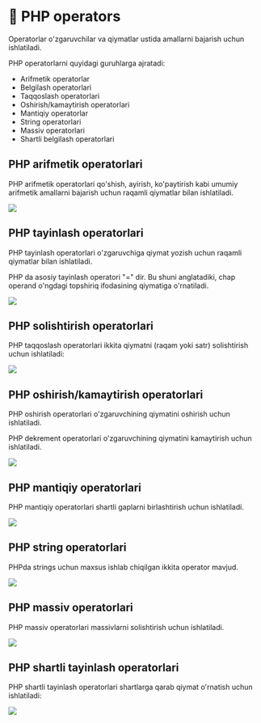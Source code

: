# 📔 PHP operators

Operatorlar o'zgaruvchilar va qiymatlar ustida amallarni bajarish uchun ishlatiladi.

PHP operatorlarni quyidagi guruhlarga ajratadi:

- Arifmetik operatorlar
- Belgilash operatorlari
- Taqqoslash operatorlari
- Oshirish/kamaytirish operatorlari
- Mantiqiy operatorlar
- String operatorlari
- Massiv operatorlari
- Shartli belgilash operatorlari

## PHP arifmetik operatorlari

PHP arifmetik operatorlari qo'shish, ayirish, ko'paytirish kabi umumiy arifmetik amallarni bajarish uchun raqamli qiymatlar bilan ishlatiladi.

<img src='/image_js/php1.png'>

## PHP tayinlash operatorlari

PHP tayinlash operatorlari o'zgaruvchiga qiymat yozish uchun raqamli qiymatlar bilan ishlatiladi.

PHP da asosiy tayinlash operatori "=" dir. Bu shuni anglatadiki, chap operand o'ngdagi topshiriq ifodasining qiymatiga o'rnatiladi.

<img src='/image_js/php2.png'>

## PHP solishtirish operatorlari

PHP taqqoslash operatorlari ikkita qiymatni (raqam yoki satr) solishtirish uchun ishlatiladi:

<img src='/image_js/php3.png'>

## PHP oshirish/kamaytirish operatorlari

PHP oshirish operatorlari o'zgaruvchining qiymatini oshirish uchun ishlatiladi.

PHP dekrement operatorlari o'zgaruvchining qiymatini kamaytirish uchun ishlatiladi.

<img src='/image_js/php4.png'>

## PHP mantiqiy operatorlari

PHP mantiqiy operatorlari shartli gaplarni birlashtirish uchun ishlatiladi.

<img src='/image_js/php5.png'>

## PHP string operatorlari

PHPda strings uchun maxsus ishlab chiqilgan ikkita operator mavjud.

<img src='/image_js/php6.png'>

## PHP massiv operatorlari

PHP massiv operatorlari massivlarni solishtirish uchun ishlatiladi.

<img src='/image_js/php7.png'>

## PHP shartli tayinlash operatorlari

PHP shartli tayinlash operatorlari shartlarga qarab qiymat o'rnatish uchun ishlatiladi:

<img src='/image_js/php8.png'>

















